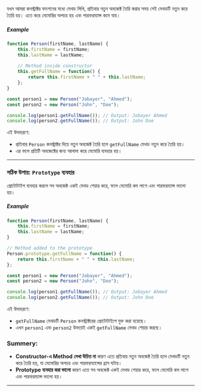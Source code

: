 
যখন আমরা কনস্ট্রাক্টর ফাংশনের মধ্যে মেথড লিখি, প্রতিবার নতুন অবজেক্ট তৈরি করার সময় সেই মেথডটি নতুন করে তৈরি হয়। এতে করে মেমোরির অপচয় হয় এবং পারফরম্যান্স কমে যায়।

##### Example
```javascript
function Person(firstName, lastName) {
    this.firstName = firstName;
    this.lastName = lastName;
    
    // Method inside constructor
    this.getFullName = function() {
        return this.firstName + " " + this.lastName;
    };
}

const person1 = new Person("Jobayer", "Ahmed");
const person2 = new Person("John", "Doe");

console.log(person1.getFullName()); // Output: Jobayer Ahmed
console.log(person2.getFullName()); // Output: John Doe
```

এই উদাহরণে:
- প্রতিবার `Person` কনস্ট্রাক্টর দিয়ে নতুন অবজেক্ট তৈরি হলে `getFullName` মেথড নতুন করে তৈরি হয়।
- এর ফলে প্রতিটি অবজেক্টের জন্য আলাদা করে মেমোরি ব্যবহার হয়।

---
### সঠিক উপায়: `Prototype` ব্যবহার

প্রোটোটাইপ ব্যবহার করলে সব অবজেক্ট একই মেথড শেয়ার করে, ফলে মেমোরি কম লাগে এবং পারফরম্যান্স ভালো হয়।

#####  Example
```javascript
function Person(firstName, lastName) {
    this.firstName = firstName;
    this.lastName = lastName;
}

// Method added to the prototype
Person.prototype.getFullName = function() {
    return this.firstName + " " + this.lastName;
};

const person1 = new Person("Jobayer", "Ahmed");
const person2 = new Person("John", "Doe");

console.log(person1.getFullName()); // Output: Jobayer Ahmed
console.log(person2.getFullName()); // Output: John Doe
```

এই উদাহরণে:
- `getFullName` মেথডটি `Person` কনস্ট্রাক্টরের প্রোটোটাইপে যুক্ত করা হয়েছে।
- এখন `person1` এবং `person2` উভয়েই একই `getFullName` মেথড শেয়ার করছে।

### Summery:
- **Constructor-এ Method লেখা উচিত না** কারণ এতে প্রতিবার নতুন অবজেক্ট তৈরি হলে মেথডটি নতুন করে তৈরি হয়, যা মেমোরির অপচয় এবং পারফরম্যান্সের হ্রাস ঘটায়।
- **Prototype ব্যবহার করা ভালো** কারণ এতে সব অবজেক্ট একই মেথড শেয়ার করে, ফলে মেমোরি কম লাগে এবং পারফরম্যান্স ভালো হয়।

---
